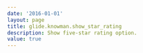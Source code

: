```yaml
---
date: '2016-01-01'
layout: page
title: glide.knowman.show_star_rating
description: Show five-star rating option.
value: true
---
```

